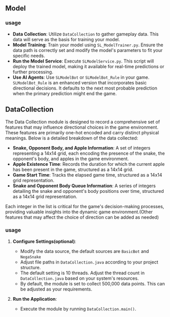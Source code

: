 ## Model

### usage

- **Data Collection**: Utilize `DataCollection` to gather gameplay data. This data will serve as the basis for training your model.
- **Model Training**: Train your model using `SL_ModelTrainer.py`. Ensure the data path is correctly set and modify the model's parameters to fit your specific needs.
- **Run the Model Service**: Execute `SLModelService.py`. This script will deploy the trained model, making it available for real-time predictions or further processing.
- **Use AI Agents**: Use `SLModelBot` or `SLModelBot_Rule` in your game. `SLModelBot_Rule` is an enhanced version that incorporates basic directional decisions. It defaults to the next most probable prediction when the primary prediction might end the game.

## DataCollection

The Data Collection module is designed to record a comprehensive set of features that may influence directional choices in the game environment. These features are primarily one-hot encoded and carry distinct physical meanings. Below is a detailed breakdown of the data collected:

- **Snake, Opponent Body, and Apple Information**: A set of integers representing a 14x14 grid, each encoding the presence of the snake, the opponent's body, and apples in the game environment.
- **Apple Existence Time**: Records the duration for which the current apple has been present in the game, structured as a 14x14 grid.
- **Game Start Time**: Tracks the elapsed game time, structured as a 14x14 grid representation.
- **Snake and Opponent Body Queue Information**: A series of integers detailing the snake and opponent's body positions over time, structured as a 14x14 grid representation.

Each integer in the list is critical for the game's decision-making processes, providing valuable insights into the dynamic game environment.(Other features that may affect the choice of direction can be added as needed)

### usage

1. **Configure Settings(optional)**:

   - Modify the data source, the default sources are `BasicBot` and `NegaSnake`
   - Adjust file paths in `DataCollection.java` according to your project structure.
   - The default setting is 10 threads. Adjust the thread count in `DataCollection.java` based on your system's resources.
   - By default, the module is set to collect 500,000 data points. This can be adjusted as your requirements.

2. **Run the Application**:
   - Execute the module by running `DataCollection.main()`.
